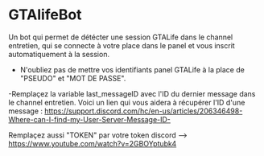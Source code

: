 # GTAlifeBot

Un bot qui permet de détécter une session GTALife dans le channel entretien, qui se connecte à votre place dans le panel et vous inscrit automatiquement à la session.

- N'oubliez pas de mettre vos identifiants panel GTALife à la place de "PSEUDO" et "MOT DE PASSE".

-Remplaçez la variable last_messageID avec l'ID du dernier message dans le channel entretien. Voici un lien qui vous aidera à récupérer l'ID d'une message : https://support.discord.com/hc/en-us/articles/206346498-Where-can-I-find-my-User-Server-Message-ID-

Remplaçez aussi "TOKEN" par votre token discord --> https://www.youtube.com/watch?v=2GBOYptubk4

